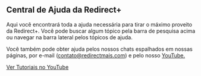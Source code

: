 ## Central de Ajuda da Redirect+

Aqui você encontrará toda a ajuda necessária para tirar o máximo proveito da Redirect+. Você pode buscar algum tópico pela barra de pesquisa acima ou navegar na barra lateral pelos tópicos de ajuda.

Você também pode obter ajuda pelos nossos chats espalhados em nossas páginas, por e-mail (contato@redirectmais.com) e pelo nosso <a href="https://www.youtube.com/channel/UCeKCqmc7R83EGcq64FV6-og">YouTube.</a>

<a class="text-white btn btn-success" target="_blank" href="https://www.youtube.com/watch?v=9qrptfGTScE&list=PLIhqx0fnH9XXI2X_DkHP2HZuJEGkzfS6O&index=1"><i class="mdi mdi-youtube"></i> Ver Tutoriais no YouTube</a>
